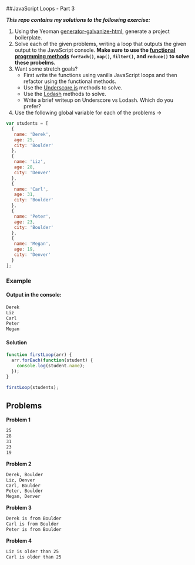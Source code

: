 ##JavaScript Loops - Part 3

***This repo contains my solutions to the following exercise:***

1. Using the Yeoman [generator-galvanize-html](https://github.com/gSchool/generator-galvanize-html), generate a project boilerplate.
1. Solve each of the given problems, writing a loop that outputs the given output to the JavaScript console. **Make sure to use the [functional progrmming methods](https://github.com/gSchool/g11-course-curriculum/tree/master/week04/04_lectures/js-functional-programming) `forEach()`, `map()`, `filter()`, and `reduce()` to solve these probelms.**
1. Want some stretch goals?
    - First write the functions using vanilla JavaScript loops and then refactor using the functional methods.
    - Use the [Underscore.js](http://underscorejs.org/) methods to solve.
    - Use the [Lodash](https://lodash.com/) methods to solve.
    - Write a brief writeup on Underscore vs Lodash. Which do you prefer?
1. Use the following global variable for each of the problems ->

  ```javascript
  var students = [
    {
     name: 'Derek',
     age: 25,
     city: 'Boulder'
    },
    {
     name: 'Liz',
     age: 28,
     city: 'Denver'
    },
    {
     name: 'Carl',
     age: 31,
     city: 'Boulder'
    },
    {
     name: 'Peter',
     age: 23,
     city: 'Boulder'
    },
    {
     name: 'Megan',
     age: 19,
     city: 'Denver'
    }
  ];
  ```

### Example

#### Output in the console:

```sh
Derek
Liz
Carl
Peter
Megan
```

#### Solution

```javascript
function firstLoop(arr) {
  arr.forEach(function(student) {
    console.log(student.name);
  });
}

firstLoop(students);
```

## Problems

**Problem 1**

```sh
25
28
31
23
19
```

**Problem 2**

```sh
Derek, Boulder
Liz, Denver
Carl, Boulder
Peter, Boulder
Megan, Denver
```

**Problem 3**

```sh
Derek is from Boulder
Carl is from Boulder
Peter is from Boulder
```

**Problem 4**

```sh
Liz is older than 25
Carl is older than 25
```
